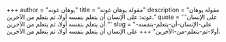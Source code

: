 +++
author = "يوهان غوته"
title = "مقولة يوهان غوته"
description = "مقولة يوهان غوته: على الإنسان أن يتعلم بنفسه أولا، ثم يتعلم من الآخرين."
quote = '''على الإنسان أن يتعلم بنفسه أولا، ثم يتعلم من الآخرين.'''
slug = "على-الإنسان-أن-يتعلم-بنفسه-أولا-ثم-يتعلم-من-الآخرين"
+++
على الإنسان أن يتعلم بنفسه أولا، ثم يتعلم من الآخرين.
